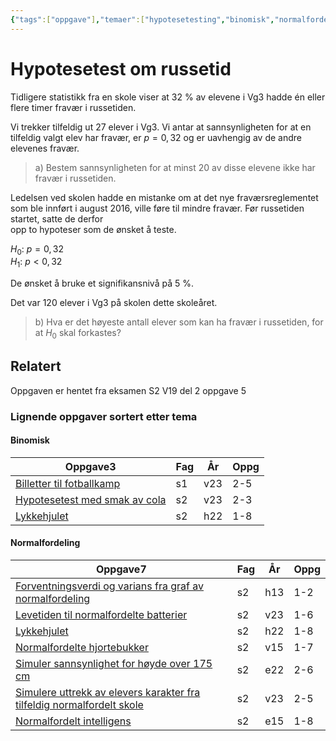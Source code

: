 ```yaml
---
{"tags":["oppgave"],"temaer":["hypotesetesting","binomisk","normalfordeling"],"alias":[null],"del":2,"oppgave":5,"fag":"s2","eksamen":"v19","dg-publish":true,"title":"Hypotesetest om russetid","date":"2023-05-31","modified":"2023-05-31","permalink":"/hypotesetest-om-russetid/","dgPassFrontmatter":true}
---
```



# Hypotesetest om russetid
Tidligere statistikk fra en skole viser at 32 % av elevene i Vg3 hadde én eller flere timer fravær i russetiden.  

Vi trekker tilfeldig ut 27 elever i Vg3. Vi antar at sannsynligheten for at en tilfeldig valgt elev har fravær, er $p=0{,}32$ og er uavhengig av de andre elevenes fravær.  

>a) Bestem sannsynligheten for at minst 20 av disse elevene ikke har fravær i russetiden.  

Ledelsen ved skolen hadde en mistanke om at det nye fraværsreglementet som ble innført i august 2016, ville føre til mindre fravær. Før russetiden startet, satte de derfor  
opp to hypoteser som de ønsket å teste.  

$H_0$: $p=0{,}32$  
$H_1$: $p<0{,}32$ 

De ønsket å bruke et signifikansnivå på 5 %.  

Det var 120 elever i Vg3 på skolen dette skoleåret.  

>b) Hva er det høyeste antall elever som kan ha fravær i russetiden, for at $H_{0}$ skal forkastes?

## Relatert

<p><span>Oppgaven er hentet fra eksamen S2 V19 del 2 oppgave 5</span></p><h3><span>Lignende oppgaver sortert etter tema</span></h3><h4><span>Binomisk</span></h4><div><table class="dataview table-view-table"><thead class="table-view-thead"><tr class="table-view-tr-header"><th class="table-view-th"><span>Oppgave</span><span class="dataview small-text">3</span></th><th class="table-view-th"><span>Fag</span></th><th class="table-view-th"><span>År</span></th><th class="table-view-th"><span>Oppg</span></th></tr></thead><tbody class="table-view-tbody"><tr><td><span><a data-tooltip-position="top" aria-label="Billetter til fotballkamp.md" data-href="Billetter til fotballkamp.md" href="Billetter til fotballkamp.md" class="internal-link" target="_blank" rel="noopener">Billetter til fotballkamp</a></span></td><td><span>s1</span></td><td><span>v23</span></td><td><span>2-5</span></td></tr><tr><td><span><a data-tooltip-position="top" aria-label="Hypotesetest med smak av cola.md" data-href="Hypotesetest med smak av cola.md" href="Hypotesetest med smak av cola.md" class="internal-link" target="_blank" rel="noopener">Hypotesetest med smak av cola</a></span></td><td><span>s2</span></td><td><span>v23</span></td><td><span>2-3</span></td></tr><tr><td><span><a data-tooltip-position="top" aria-label="Lykkehjulet.md" data-href="Lykkehjulet.md" href="Lykkehjulet.md" class="internal-link" target="_blank" rel="noopener">Lykkehjulet</a></span></td><td><span>s2</span></td><td><span>h22</span></td><td><span>1-8</span></td></tr></tbody></table></div><h4><span>Normalfordeling</span></h4><div><table class="dataview table-view-table"><thead class="table-view-thead"><tr class="table-view-tr-header"><th class="table-view-th"><span>Oppgave</span><span class="dataview small-text">7</span></th><th class="table-view-th"><span>Fag</span></th><th class="table-view-th"><span>År</span></th><th class="table-view-th"><span>Oppg</span></th></tr></thead><tbody class="table-view-tbody"><tr><td><span><a data-tooltip-position="top" aria-label="Forventningsverdi og varians fra graf av normalfordeling.md" data-href="Forventningsverdi og varians fra graf av normalfordeling.md" href="Forventningsverdi og varians fra graf av normalfordeling.md" class="internal-link" target="_blank" rel="noopener">Forventningsverdi og varians fra graf av normalfordeling</a></span></td><td><span>s2</span></td><td><span>h13</span></td><td><span>1-2</span></td></tr><tr><td><span><a data-tooltip-position="top" aria-label="Levetiden til normalfordelte batterier.md" data-href="Levetiden til normalfordelte batterier.md" href="Levetiden til normalfordelte batterier.md" class="internal-link" target="_blank" rel="noopener">Levetiden til normalfordelte batterier</a></span></td><td><span>s2</span></td><td><span>v23</span></td><td><span>1-6</span></td></tr><tr><td><span><a data-tooltip-position="top" aria-label="Lykkehjulet.md" data-href="Lykkehjulet.md" href="Lykkehjulet.md" class="internal-link" target="_blank" rel="noopener">Lykkehjulet</a></span></td><td><span>s2</span></td><td><span>h22</span></td><td><span>1-8</span></td></tr><tr><td><span><a data-tooltip-position="top" aria-label="Normalfordelte hjortebukker.md" data-href="Normalfordelte hjortebukker.md" href="Normalfordelte hjortebukker.md" class="internal-link" target="_blank" rel="noopener">Normalfordelte hjortebukker</a></span></td><td><span>s2</span></td><td><span>v15</span></td><td><span>1-7</span></td></tr><tr><td><span><a data-tooltip-position="top" aria-label="Simuler sannsynlighet for høyde over 175 cm.md" data-href="Simuler sannsynlighet for høyde over 175 cm.md" href="Simuler sannsynlighet for høyde over 175 cm.md" class="internal-link" target="_blank" rel="noopener">Simuler sannsynlighet for høyde over 175 cm</a></span></td><td><span>s2</span></td><td><span>e22</span></td><td><span>2-6</span></td></tr><tr><td><span><a data-tooltip-position="top" aria-label="Simulere uttrekk av elevers karakter fra tilfeldig normalfordelt skole.md" data-href="Simulere uttrekk av elevers karakter fra tilfeldig normalfordelt skole.md" href="Simulere uttrekk av elevers karakter fra tilfeldig normalfordelt skole.md" class="internal-link" target="_blank" rel="noopener">Simulere uttrekk av elevers karakter fra tilfeldig normalfordelt skole</a></span></td><td><span>s2</span></td><td><span>v23</span></td><td><span>2-5</span></td></tr><tr><td><span><a data-tooltip-position="top" aria-label="Normalfordelt intelligens.md" data-href="Normalfordelt intelligens.md" href="Normalfordelt intelligens.md" class="internal-link" target="_blank" rel="noopener">Normalfordelt intelligens</a></span></td><td><span>s2</span></td><td><span>e15</span></td><td><span>1-8</span></td></tr></tbody></table></div>
